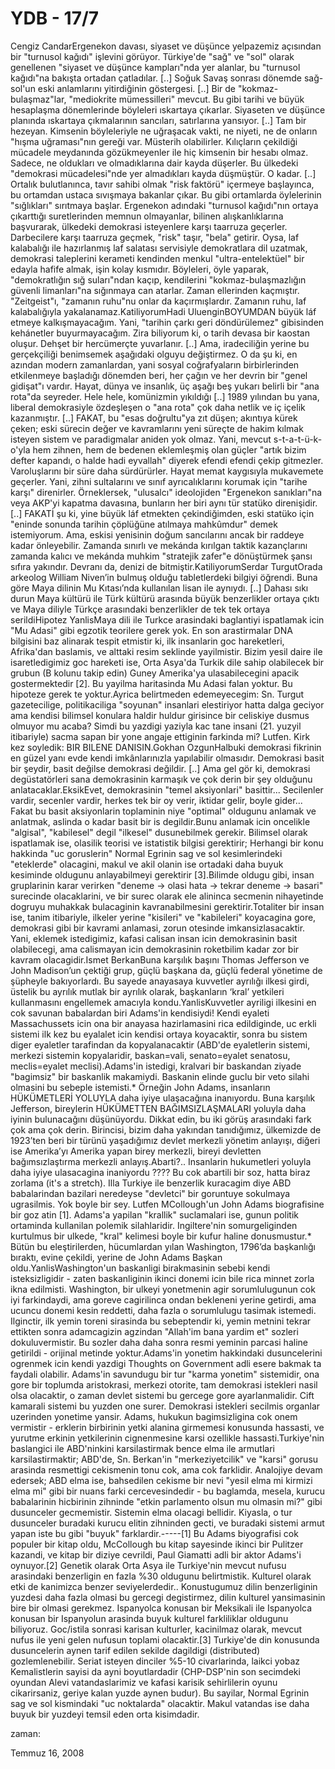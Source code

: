 # YDB - 17/7
Cengiz CandarErgenekon davası, siyaset ve düşünce yelpazemiz açısından bir "turnusol kağıdı" işlevini görüyor.  Türkiye'de "sağ" ve "sol" olarak genellenen "siyaset ve düşünce kampları"nda yer alanlar, bu "turnusol kağıdı"na bakışta ortadan çatladılar. [..] Soğuk Savaş sonrası dönemde sağ-sol'un eski anlamlarını yitirdiğinin göstergesi.  [..] Bir de "kokmaz-bulaşmaz"lar, "mediokrite mümessilleri" mevcut. Bu gibi tarihi ve büyük hesaplaşma dönemlerinde böyleleri ıskartaya çıkarlar. Siyaseten ve düşünce planında ıskartaya çıkmalarının sancıları, satırlarına yansıyor. [..] Tam bir hezeyan. Kimsenin böyleleriyle ne uğraşacak vakti, ne niyeti, ne de onların "hışma uğraması"nın gereği var. Müsterih olabilirler. Kılıçların çekildiği mücadele meydanında gözükmeyenler ile hiç kimsenin bir hesabı olmaz. Sadece, ne oldukları ve olmadıklarına dair kayda düşerler. Bu ülkedeki "demokrasi mücadelesi"nde yer almadıkları kayda düşmüştür. O kadar. [..] Ortalık bulutlanınca, tavır sahibi olmak "risk faktörü" içermeye başlayınca, bu ortamdan ustaca sıvışmaya bakanlar çıkar. Bu gibi ortamlarda öylelerinin "sığlıkları" sırıtmaya başlar. Ergenekon adındaki "turnusol kağıdı"nın ortaya çıkarttığı suretlerinden memnun olmayanlar, bilinen alışkanlıklarına başvurarak, ülkedeki demokrasi isteyenlere karşı taarruza geçerler. Darbecilere karşı taarruza geçmek, "risk" taşır, "bela" getirir. Oysa, laf kalabalığı ile hazırlanmış laf salatası servisiyle demokratlara dil uzatmak, demokrasi taleplerini kerameti kendinden menkul "ultra-entelektüel" bir edayla hafife almak, işin kolay kısmıdır. Böyleleri, öyle yaparak, "demokratlığın sığ suları"ndan kaçıp, kendilerini "kokmaz-bulaşmazlığın güvenli limanları"na sığınmaya can atarlar. Zaman ellerinden kaçmıştır. "Zeitgeist"ı, "zamanın ruhu"nu onlar da kaçırmışlardır. Zamanın ruhu, laf kalabalığıyla yakalanamaz.KatiliyorumHadi UluenginBOYUMDAN büyük láf etmeye kalkışmayacağım. Yani, "tarihin çarkı geri döndürülemez" gibisinden kehánetler buyurmayacağım. Zira biliyorum ki, o tarih devasa bir kaostan oluşur. Dehşet bir hercümerçte yuvarlanır. [..] Ama, iradeciliğin yerine bu gerçekçiliği benimsemek aşağıdaki olguyu değiştirmez. O da şu ki, en azından modern zamanlardan, yani sosyal coğrafyaların birbirlerinden etkilenmeye başladığı dönemden beri, her çağın ve her devrin bir "genel gidişat"ı vardır. Hayat, dünya ve insanlık, üç aşağı beş yukarı belirli bir "ana rota"da seyreder. Hele hele, komünizmin yıkıldığı [..] 1989 yılından bu yana, liberal demokrasiyle özdeşleşen o "ana rota" çok daha netlik ve iç içelik kazanmıştır. [..] FAKAT, bu "esas doğrultu"ya zıt düşen; akıntıya kürek çeken; eski sürecin değer ve kavramlarını yeni süreçte de hakim kılmak isteyen sistem ve paradigmalar aniden yok olmaz. Yani, mevcut s-t-a-t-ü-k-o'yla hem zihnen, hem de bedenen eklemleşmiş olan güçler "artık bizim defter kapandı, o halde hadi eyvallah" diyerek efendi efendi çekip gitmezler. Varoluşlarını bir süre daha sürdürürler. Hayat memat kaygısıyla mukavemete geçerler.  Yani, zihni sultalarını ve sınıf ayrıcalıklarını korumak için "tarihe karşı" direnirler. Örneklersek, "ulusalcı" ideolojiden "Ergenekon sanıkları"na veya AKP'yi kapatma davasına, bunların her biri aynı tür statüko direnişidir. [..] FAKATİ şu ki, yine büyük láf etmekten çekindiğimden, eski statüko için "eninde sonunda tarihin çöplüğüne atılmaya mahkûmdur" demek istemiyorum.  Ama, eskisi yenisinin doğum sancılarını ancak bir raddeye kadar önleyebilir. Zamanda sınırlı ve mekánda kırılgan taktik kazançlarını zamanda kalıcı ve mekánda muhkim "stratejik zafer"e dönüştürmek şansı sıfıra yakındır. Devranı da, denizi de bitmiştir.KatiliyorumSerdar TurgutOrada arkeolog William Niven’in bulmuş olduğu tabletlerdeki bilgiyi öğrendi. Buna göre Maya dilinin Mu Kıtası’nda kullanılan lisan ile aynıydı. [..] Dahası sıkı durun Maya kültürü ile Türk kültürü arasında büyük benzerlikler ortaya çıktı ve Maya diliyle Türkçe arasındaki benzerlikler de tek tek ortaya serildiHipotez YanlisMaya dili ile Turkce arasindaki baglantiyi ispatlamak icin "Mu Adasi" gibi egzotik teorilere gerek yok. En son arastirmalar DNA bilgisini baz alinarak tespit etmistir ki, ilk insanlarin goc hareketleri, Afrika'dan baslamis, ve alttaki resim seklinde yayilmistir. Bizim yesil daire ile isaretledigimiz goc hareketi ise, Orta Asya'da Turkik dile sahip olabilecek bir grubun (B kolunu takip edin) Guney Amerika'ya ulasabilecegini apacik gostermektedir [2]. Bu yayilma haritasinda Mu Adasi falan yoktur. Bu hipoteze gerek te yoktur.Ayrica belirtmeden edemeyecegim: Sn. Turgut gazetecilige, politikaciliga "soyunan" insanlari elestiriyor hatta dalga geciyor ama kendisi bilimsel konulara haldir huldur girisince bir celiskiye dusmus olmuyor mu acaba? Simdi bu yazdigi yaziyla kac tane insani (21. yuzyil itibariyle) sacma sapan bir yone angaje ettiginin farkinda mi? Lutfen. Kirk kez soyledik: BIR BILENE DANISIN.Gokhan OzgunHalbuki demokrasi fikrinin en güzel yanı evde kendi imkânlarınızla yapılabilir olmasıdır. Demokrasi basit bir şeydir, basit değilse demokrasi değildir. [..] Ama gel gör ki, demokrasi degüstatörleri sana demokrasinin karmaşık ve çok derin bir şey olduğunu anlatacaklar.EksikEvet, demokrasinin "temel aksiyonlari" basittir... Secilenler vardir, secenler vardir, herkes tek bir oy verir, iktidar gelir, boyle gider... Fakat bu basit aksiyonlarin toplaminin niye "optimal" oldugunu anlamak ve anlatmak, aslinda o kadar basit bir is degildir.Bunu anlamak icin oncelikle "algisal", "kabilesel" degil "ilkesel" dusunebilmek gerekir. Bilimsel olarak ispatlamak ise, olasilik teorisi ve istatistik bilgisi gerektirir; Herhangi bir konu hakkinda "uc goruslerin" Normal Egrinin sag ve sol kesimlerindeki "eteklerde" olacagini, makul ve akil olanin ise ortadaki daha buyuk kesiminde oldugunu anlayabilmeyi gerektirir [3].Bilimde oldugu gibi, insan gruplarinin karar verirken "deneme -> olasi hata -> tekrar deneme -> basari" surecinde olacaklarini, ve bir surec olarak ele alininca secmenin nihayetinde dogruyu muhakkak bulacaginin kavranabilmesini gerektirir.Totaliter bir insan ise, tanim itibariyle, ilkeler yerine "kisileri" ve "kabileleri" koyacagina gore, demokrasi gibi bir kavrami anlamasi, zorun otesinde imkansizlasacaktir. Yani, eklemek istedigimiz, kafasi calisan insan icin demokrasinin basit olabilecegi, ama calismayan icin demokrasinin roketbilim kadar zor bir kavram olacagidir.Ismet BerkanBuna karşılık başını Thomas Jefferson ve John Madison’un çektiği grup, güçlü başkana da, güçlü federal yönetime de şüpheyle bakıyorlardı. Bu sayede anayasaya kuvvetler ayrılığı ilkesi girdi, üstelik bu ayrılık mutlak bir ayrılık olarak, başkanların ‘kral’ yetkileri kullanmasını engellemek amacıyla kondu.YanlisKuvvetler ayriligi ilkesini en cok savunan babalardan biri Adams'in kendisiydi! Kendi eyaleti Massachussets icin ona bir anayasa hazirlamasini rica edildiginde, uc erkli sistemi ilk kez bu eyalalet icin kendisi ortaya koyacaktir, sonra bu sistem diger eyaletler tarafindan da kopyalanacaktir (ABD'de eyaletlerin sistemi, merkezi sistemin kopyalaridir, baskan=vali, senato=eyalet senatosu, meclis=eyalet meclisi).Adams'in istedigi, kralvari bir baskandan ziyade "bagimsiz" bir baskanlik makamiydi. Baskanin elinde guclu bir veto silahi olmasini bu sebeple istemisti.*  Örneğin John Adams, insanların HÜKÜMETLERİ YOLUYLA daha iyiye ulaşacağına inanıyordu. Buna karşılık Jefferson, bireylerin HÜKÜMETTEN BAĞIMSIZLAŞMALARI yoluyla daha iyinin bulunacağını düşünüyordu. Dikkat edin, bu iki görüş arasındaki fark çok ama çok derin. Birincisi, bizim daha yakından tanıdığımız, ülkemizde de 1923’ten beri bir türünü yaşadığımız devlet merkezli yönetim anlayışı, diğeri ise Amerika’yı Amerika yapan birey merkezli, bireyi devletten bağımsızlaştırma merkezli anlayış.Abarti?.. Insanlarin hukumetleri yoluyla daha iyiye ulasacagina inaniyordu ???? Bu cok abartili bir soz, hatta biraz zorlama (it's a stretch). Illa Turkiye ile benzerlik kuracagim diye ABD babalarindan bazilari neredeyse "devletci" bir goruntuye sokulmaya ugrasilmis. Yok boyle bir sey. Lutfen MCollough'un John Adams biografisine bir goz atin [1]. Adams'a yapilan "krallik" suclamalari ise, gunun politik ortaminda kullanilan polemik silahlaridir. Ingiltere'nin somurgeliginden kurtulmus bir ulkede, "kral" kelimesi boyle bir kufur haline donusmustur.* Bütün bu eleştirilerden, hücumlardan yılan Washington, 1796’da başkanlığı bıraktı, evine çekildi, yerine de John Adams Başkan oldu.YanlisWashington'un baskanligi birakmasinin sebebi kendi isteksizligidir -  zaten baskanliginin ikinci donemi icin bile rica minnet zorla ikna edilmisti. Washington, bir ulkeyi yonetmenin agir sorumlulugunun cok iyi farkindaydi, ama goreve cagirilinca ondan bekleneni yerine getirdi, ama ucuncu donemi kesin reddetti, daha fazla o sorumlulugu tasimak istemedi. Ilginctir, ilk yemin toreni sirasinda bu sebeptendir ki, yemin metnini tekrar ettikten sonra adamcagizin agzindan "Allah'im bana yardim et" sozleri dokuluvermistir. Bu sozler daha daha sonra resmi yeminin parcasi haline getirildi - orijinal metinde yoktur.Adams'in yonetim hakkindaki dusuncelerini ogrenmek icin kendi yazdigi Thoughts on Government adli esere bakmak ta faydali olabilir. Adams'in savundugu bir tur "karma yonetim" sistemidir, ona gore bir toplumda aristokrasi, merkezi otorite, tam demokrasi istekleri nasil olsa olacaktir, o zaman devlet sistemi bu gercege gore ayarlanmalidir. Cift kamarali sistemi bu yuzden one surer. Demokrasi istekleri secilmis organlar uzerinden yonetime yansir. Adams, hukukun bagimsizligina  cok onem vermistir - erklerin birbirinin yetki alanina girmemesi konusunda hassasti, ve yurutme erkinin yetkilerinin cignenmesine karsi ozellikle hassasti.Turkiye'nin baslangici ile ABD'ninkini karsilastirmak bence elma ile armutlari karsilastirmaktir; ABD'de, Sn. Berkan'in "merkeziyetcilik" ve "karsi" gorusu arasinda resmettigi cekismenin tonu cok, ama cok farklidir. Analojiye devam edersek; ABD elma ise, bahsedilen cekisme bir nevi "yesil elma mi kirmizi elma mi" gibi bir nuans farki cercevesindedir - bu baglamda, mesela, kurucu babalarinin hicbirinin zihninde "etkin parlamento olsun mu olmasin mi?" gibi dusunceler gecmemistir. Sistemin elma olacagi bellidir. Kiyasla, o tur dusunceler buradaki kurucu elitin zihninden gecti, ve buradaki sistemi armut yapan iste bu gibi "buyuk" farklardir.-----[1] Bu Adams biyografisi cok populer bir kitap oldu, McCollough bu kitap sayesinde ikinci bir Pulitzer kazandi, ve kitap bir diziye cevrildi, Paul Giamatti adli bir aktor Adams'i oynuyor.[2] Genetik olarak Orta Asya ile Turkiye'nin mevcut nufusu arasindaki benzerligin en fazla %30 oldugunu belirtmistik. Kulturel olarak etki de kanimizca benzer seviyelerdedir.. Konustugumuz dilin benzerliginin yuzdesi daha fazla olmasi bu gercegi degistirmez, dilin kulturel yansimasinin bire bir olmasi gerekmez. Ispanyolca konusan bir Meksikali ile Ispanyolca konusan bir Ispanyolun arasinda buyuk kulturel farkliliklar oldugunu biliyoruz. Goc/istila sonrasi karisan kulturler, kacinilmaz olarak, mevcut nufus ile yeni gelen nufusun toplami olacaktir.[3] Turkiye'de din konusunda dusuncelerin aynen tarif edilen sekilde dagildigi (distributed) gozlemlenebilir. Seriat isteyen dinciler %5-10 civarlarinda, laikci yobaz Kemalistlerin sayisi da ayni boyutlardadir (CHP-DSP'nin son secimdeki oyundan Alevi vatandaslarimiz ve kafasi karisik sehirlilerin oyunu cikarirsaniz, geriye kalan yuzde aynen budur). Bu sayilar, Normal Egrinin sag ve sol kismindaki "uc noktalarda" olacaktir. Makul vatandas ise daha buyuk bir yuzdeyi temsil eden orta kisimdadir.







zaman:

Temmuz 16, 2008










